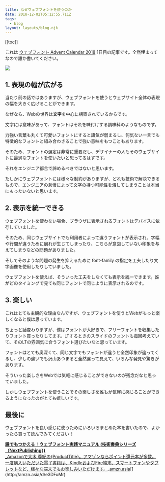 ```yaml
---
title: なぜウェブフォントを使うのか
date: 2018-12-02T05:12:55.711Z
tags:
  - blog
layout: layouts/blog.njk
---
```


[[toc]]

これは [ウェブフォント Advent Calendar 2018](https://adventar.org/calendars/2911) 1日目の記事です。全然埋まってなので誰か書いてください。

![](https://cdn-images-1.medium.com/max/800/1*hXCAjMlBmMZwWgU7DRavhA.png)

## 1\. 表現の幅が広がる

当たり前の話ではありますが、ウェブフォントを使うとウェブサイト全体の表現の幅を大きく広げることができます。

なぜなら、Webの世界は**文字**を中心に構築されているからです。

文字には意味があって、フォントはそれを味付けする調味料のようなものです。

力強い言葉も丸くて可愛いフォントにすると語気が弱まるし、何気ない一言でも特徴的なフォントと組み合わさることで強い意味をもつこともあります。

そのため、フォントの選定は非常に重要だし、デザイナーの人もそのウェブサイトに最適なフォントを使いたいと思ってるはずです。

それをエンジニア都合で諦めるべきではないと思います。

たしかにウェブフォントには様々な制約がありますが、どれも技術で解決できるもので、エンジニアの怠慢によって文字の持つ可能性を潰してしまうことは本当にもったいないと思います。

## 2\. 表示を統一できる

ウェブフォントを使わない場合、ブラウザに表示されるフォントはデバイスに依存していました。

そのため、同じウェブサイトでも利用者によって違うフォントが表示され、字幅や行間が違うために崩れが生じてしまったり、こちらが意図していない印象を与えてしまうなどの問題がありました。

そしてそのような問題の発生を抑えるために font-family の指定を工夫したり文字画像を使用したりしていました。

ウェブフォントを使えば、そういった工夫をしなくても表示を統一できます。誰がどのタイミングで見ても同じフォントで同じように表示されるのです。

## 3\. 楽しい

これはとても主観的な理由なんですが、ウェブフォントを使うとWebがもっと楽しくなると僕は思っています。

ちょっと話変わりますが、僕はフォントが大好きで、フリーフォントを収集したりフォント買ったりしてます。LTするときのスライドのフォントも毎回考えていて、そのLTの雰囲気に合うフォント選びたいなと思っています。

フォントはとても奥深くて、同じ文字でもフォントが違うと全然印象が違ってくるし、少しの違いでも沢山あつまると全然違って見えて、いろんな発見や驚きがあります。

そういった楽しさをWebでは気軽に感じることができないのが残念だなと思っていました。

しかしウェブフォントを使うことでその楽しさを誰もが気軽に感じることができるようになったのがとても嬉しいです。

## 最後に

ウェブフォントを良い感じに使うためにいろいろまとめた本を書いたので、よかったら買って読んでみてください！

[**誰でもつかえる！ウェブフォント実践マニュアル (技術書典シリーズ（NextPublishing）)**  
\_Amazonで大木 尊紀の{ProductTitle}。アマゾンならポイント還元本が多数。一度購入いただいた電子書籍は、KindleおよびFire端末、スマートフォンやタブレットなど、様々な端末でもお楽しみいただけます。\_amzn.asia](http://amzn.asia/d/e3DFuMr "http://amzn.asia/d/e3DFuMr")[](http://amzn.asia/d/e3DFuMr)
